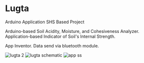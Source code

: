 # Lugta
Arduino Application SHS Based Project

Arduino-based Soil Acidity, Moisture, and Cohesiveness Analyzer.
Application-based Indicator of Soil's Internal Strength.

App Inventor.
Data send via bluetooth module.

![lugta 2](https://github.com/user-attachments/assets/491170a7-2d7c-4a37-8520-0a86e95fefd7)
![lugta schematic](https://github.com/user-attachments/assets/c3fa79aa-0483-4a3e-b3a8-384eda5af34c)
![app ss](https://github.com/user-attachments/assets/c1ef0c7c-e98d-4c1b-a185-c9acac1dd95c)
